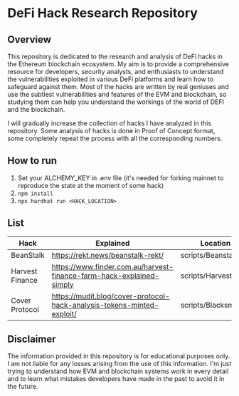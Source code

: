 # DeFi Hack Research Repository

## Overview

This repository is dedicated to the research and analysis of DeFi hacks in the Ethereum blockchain ecosystem. My aim is to provide a comprehensive resource for developers, security analysts, and enthusiasts to understand the vulnerabilities exploited in various DeFi platforms and learn how to safeguard against them. Most of the hacks are written by real geniuses and use the subtlest vulnerabilities and features of the EVM and blockchain, so studying them can help you understand the workings of the world of DEFI and the blockchain.

I will gradually increase the collection of hacks I have analyzed in this repository. Some analysis of hacks is done in Proof of Concept format, some completely repeat the process with all the corresponding numbers.

## How to run

1) Set your ALCHEMY_KEY in .env file (it's needed for forking mainnet to reproduce the state at the moment of some hack)
2) `npm install`
3) `npx hardhat run <HACK_LOCATION>`

## List

| Hack            | Explained                                                              | Location              |
| --------------- | ---------------------------------------------------------------------- | --------------------- |
| BeanStalk       | https://rekt.news/beanstalk-rekt/                                      | scripts/Beanstalk.ts  |
| Harvest Finance | https://www.finder.com.au/harvest-finance-farm-hack-explained-simply   | scripts/Harvest.ts    |
| Cover Protocol  | https://mudit.blog/cover-protocol-hack-analysis-tokens-minted-exploit/ | scripts/Blacksmith.ts |

## Disclaimer

The information provided in this repository is for educational purposes only. I am not liable for any losses arising from the use of this information. I'm just trying to understand how EVM and blockchain systems work in every detail and to learn what mistakes developers have made in the past to avoid it in the future.
